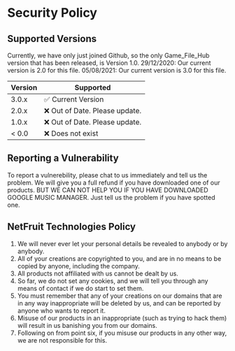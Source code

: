 # Security Policy

## Supported Versions

Currently, we have only just joined Github, so the only Game_File_Hub version that has been released, is Version 1.0.
29/12/2020: Our current version is 2.0 for this file.
05/08/2021: Our current version is 3.0 for this file.

| Version | Supported          |
| ------- | ------------------ |
| 3.0.x   | :white_check_mark:  Current Version |
| 2.0.x   | :x: Out of Date. Please update.              |
| 1.0.x   | :x: Out of Date. Please update. |
| < 0.0   | :x:   Does not exist             |

## Reporting a Vulnerability

To report a vulnerebility, please chat to us immediately and tell us the problem. We will give you a full refund if you have downloaded one of our products. BUT WE CAN NOT HELP YOU IF YOU HAVE DOWNLOADED GOOGLE MUSIC MANAGER. Just tell us the problem if you have spotted one.

## NetFruit Technologies Policy

1. We will never ever let your personal details be revealed to anybody or by anybody.
2. All of your creations are copyrighted to you, and are in no means to be copied by anyone, including the company.
3. All products not affiliated with us cannot be dealt by us.
4. So far, we do not set any cookies, and we will tell you through any means of contact if we do start to set them.
5. You must remember that any of your creations on our domains that are in any way inappropriate will be deleted by us, and can be reported by anyone who wants to report it.
6. Misuse of our products in an inappropriate (such as trying to hack them) will result in us banishing you from our domains.
7. Following on from point six, if you misuse our products in any other way, we are not responsible for this.
